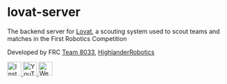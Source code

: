 # lovat-server

The backend server for [Lovat](https://lovat.app), a scouting system used to scout teams and matches in the First Robotics Competition

Developed by FRC [Team 8033](https://www.frc8033.com/), [HighlanderRobotics](https://github.com/HighlanderRobotics)

<p align="left">
  <a href="https://www.instagram.com/frc8033/">
    <img src="https://cdn.jsdelivr.net/npm/simple-icons@v13/icons/instagram.svg" alt="Instagram" height="32" width="32" />
  </a>
  <a href="https://www.youtube.com/@frc8033">
    <img src="https://cdn.jsdelivr.net/npm/simple-icons@v13/icons/youtube.svg" alt="YouTube" height="32" width="32" />
  </a>
  <a href="https://www.frc8033.com/">
    <img src="https://cdn.jsdelivr.net/npm/simple-icons@v13/icons/website.svg" alt="Website" height="32" width="32" />
  </a>
</p>
